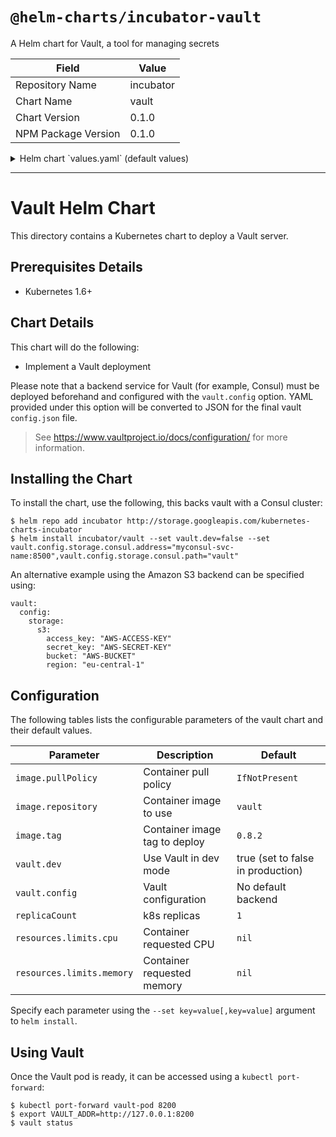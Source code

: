 # `@helm-charts/incubator-vault`

A Helm chart for Vault, a tool for managing secrets

| Field               | Value     |
| ------------------- | --------- |
| Repository Name     | incubator |
| Chart Name          | vault     |
| Chart Version       | 0.1.0     |
| NPM Package Version | 0.1.0     |

<details>

<summary>Helm chart `values.yaml` (default values)</summary>

```yaml
# Default values for vault.
# This is a YAML-formatted file.
# Declare variables to be passed into your templates.
replicaCount: 1
image:
  repository: vault
  tag: 0.8.2
  pullPolicy: IfNotPresent
service:
  name: vault
  type: ClusterIP
  port: 8200
ingress:
  enabled: false
  # Used to create Ingress record (should used with service.type: ClusterIP).
  #hosts:
  #  - chart-example.local
  #annotations:
  # kubernetes.io/ingress.class: nginx
  # kubernetes.io/tls-acme: "true"
  #tls:
  # Secrets must be manually created in the namespace.
  # - secretName: chart-example-tls
  #   hosts:
  #     - chart-example.local
resources:
  {}
  # We usually recommend not to specify default resources and to leave this as a conscious
  # choice for the user. This also increases chances charts run on environments with little
  # resources, such as Minikube. If you do want to specify resources, uncomment the following
  # lines, adjust them as necessary, and remove the curly braces after 'resources:'.
  # limits:
  #  cpu: 100m
  #  memory: 128Mi
  # requests:
  #  cpu: 100m
  #  memory: 128Mi
vault:
  # Only used to enable dev mode. When in dev mode, the rest of this config
  # section below is not used to configure Vault. See
  # https://www.vaultproject.io/intro/getting-started/dev-server.html for more
  # information.
  dev: true
  config:
    # A YAML representation of a final vault config.json file.
    # See https://www.vaultproject.io/docs/configuration/ for more information.
    listener:
      tcp:
        address: '[::]:8200'
        tls_disable: 1
    # See https://www.vaultproject.io/docs/configuration/storage/ for storage backends
    storage:
      #consul:
      #  address: ""
      #  path: ""
      #
      #etcd:
      #  address: ""
      #  path: "vault/"
      #
      #s3:
      #  bucket: ""
      #  region: ""
      #  access_key: ""
      #  secret_key: ""
      #  endpoint: "" # When not using AWS S3
```

</details>

---

# Vault Helm Chart

This directory contains a Kubernetes chart to deploy a Vault server.

## Prerequisites Details

- Kubernetes 1.6+

## Chart Details

This chart will do the following:

- Implement a Vault deployment

Please note that a backend service for Vault (for example, Consul) must
be deployed beforehand and configured with the `vault.config` option. YAML
provided under this option will be converted to JSON for the final vault
`config.json` file.

> See https://www.vaultproject.io/docs/configuration/ for more information.

## Installing the Chart

To install the chart, use the following, this backs vault with a Consul cluster:

```console
$ helm repo add incubator http://storage.googleapis.com/kubernetes-charts-incubator
$ helm install incubator/vault --set vault.dev=false --set vault.config.storage.consul.address="myconsul-svc-name:8500",vault.config.storage.consul.path="vault"
```

An alternative example using the Amazon S3 backend can be specified using:

```
vault:
  config:
    storage:
      s3:
        access_key: "AWS-ACCESS-KEY"
        secret_key: "AWS-SECRET-KEY"
        bucket: "AWS-BUCKET"
        region: "eu-central-1"
```

## Configuration

The following tables lists the configurable parameters of the vault chart and their default values.

| Parameter                 | Description                   | Default                           |
| ------------------------- | ----------------------------- | --------------------------------- |
| `image.pullPolicy`        | Container pull policy         | `IfNotPresent`                    |
| `image.repository`        | Container image to use        | `vault`                           |
| `image.tag`               | Container image tag to deploy | `0.8.2`                           |
| `vault.dev`               | Use Vault in dev mode         | true (set to false in production) |
| `vault.config`            | Vault configuration           | No default backend                |
| `replicaCount`            | k8s replicas                  | `1`                               |
| `resources.limits.cpu`    | Container requested CPU       | `nil`                             |
| `resources.limits.memory` | Container requested memory    | `nil`                             |

Specify each parameter using the `--set key=value[,key=value]` argument to `helm install`.

## Using Vault

Once the Vault pod is ready, it can be accessed using a `kubectl port-forward`:

```console
$ kubectl port-forward vault-pod 8200
$ export VAULT_ADDR=http://127.0.0.1:8200
$ vault status
```

